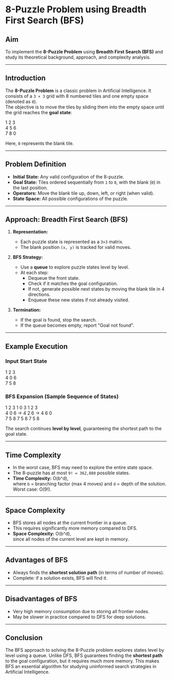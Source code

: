 # 8-Puzzle Problem using Breadth First Search (BFS)

## Aim
To implement the **8-Puzzle Problem** using **Breadth First Search (BFS)** and study its theoretical background, approach, and complexity analysis.

---

## Introduction
The **8-Puzzle Problem** is a classic problem in Artificial Intelligence. It consists of a `3 × 3` grid with 8 numbered tiles and one empty space (denoted as `0`).  
The objective is to move the tiles by sliding them into the empty space until the grid reaches the **goal state**:

1 2 3  
4 5 6  
7 8 0  

Here, `0` represents the blank tile.

---

## Problem Definition
- **Initial State:** Any valid configuration of the 8-puzzle.
- **Goal State:** Tiles ordered sequentially from `1` to `8`, with the blank (`0`) in the last position.
- **Operators:** Move the blank tile up, down, left, or right (when valid).
- **State Space:** All possible configurations of the puzzle.

---

## Approach: Breadth First Search (BFS)

1. **Representation:**
   - Each puzzle state is represented as a `3×3` matrix.
   - The blank position `(x, y)` is tracked for valid moves.

2. **BFS Strategy:**
   - Use a **queue** to explore puzzle states level by level.
   - At each step:
     - Dequeue the front state.
     - Check if it matches the goal configuration.
     - If not, generate possible next states by moving the blank tile in 4 directions.
     - Enqueue these new states if not already visited.

3. **Termination:**
   - If the goal is found, stop the search.
   - If the queue becomes empty, report "Goal not found".

---

## Example Execution

### Input Start State

1 2 3  
4 0 6  
7 5 8  

### BFS Expansion (Sample Sequence of States)

1 2 3     1 0 3     1 2 3  
4 0 6 ->  4 2 6 ->  4 6 0  
7 5 8     7 5 8     7 5 8  

The search continues **level by level**, guaranteeing the shortest path to the goal state.

---

## Time Complexity
- In the worst case, BFS may need to explore the entire state space.
- The 8-puzzle has at most `9! = 362,880` possible states.
- **Time Complexity:** O(b^d),  
  where `b` = branching factor (max 4 moves) and `d` = depth of the solution.  
  Worst case: O(9!).

---

## Space Complexity
- BFS stores all nodes at the current frontier in a queue.
- This requires significantly more memory compared to DFS.
- **Space Complexity:** O(b^d),  
  since all nodes of the current level are kept in memory.

---

## Advantages of BFS
- Always finds the **shortest solution path** (in terms of number of moves).
- Complete: if a solution exists, BFS will find it.

---

## Disadvantages of BFS
- Very high memory consumption due to storing all frontier nodes.
- May be slower in practice compared to DFS for deep solutions.

---

## Conclusion
The BFS approach to solving the 8-Puzzle problem explores states level by level using a queue. Unlike DFS, BFS guarantees finding the **shortest path** to the goal configuration, but it requires much more memory. This makes BFS an essential algorithm for studying uninformed search strategies in Artificial Intelligence.
